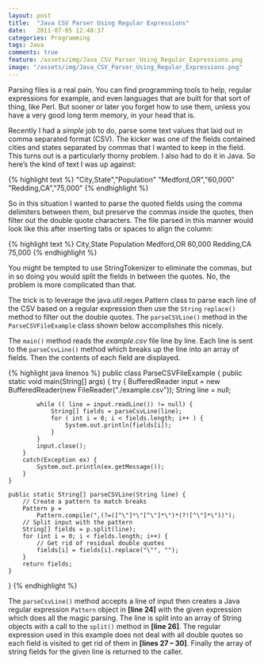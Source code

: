```yaml
---
layout: post
title:  "Java CSV Parser Using Regular Expressions"
date:   2011-07-05 12:40:37
categories: Programming
tags: Java
comments: true
feature: /assets/img/Java_CSV_Parser_Using_Regular_Expressions.png
image: "/assets/img/Java_CSV_Parser_Using_Regular_Expressions.png"
---
```

Parsing files is a real pain. You can find programming tools to help, regular expressions for example, and even languages that are built for that sort of thing, like Perl.  But sooner or later you forget how to use them, unless you have a very good long term memory, in your head that is.

Recently I had a *simple* job to do, parse some text values that laid out in comma separated format (CSV). The kicker was one of the fields contained cities and states separated by commas that I wanted to keep in the field. This turns out is a particularly thorny problem. I also had to do it in Java. So here’s the kind of text I was up against:

{% highlight text %}
"City,State","Population"
"Medford,OR","60,000"
"Redding,CA","75,000"
{% endhighlight %}

So in this situation I wanted to parse the quoted fields using the comma delimiters between them, but preserve the commas inside the quotes, then filter out the double quote characters.  The file parsed in this manner would look like this after inserting tabs or spaces to align the column:

{% highlight text %}
City,State Population
Medford,OR 60,000
Redding,CA 75,000
{% endhighlight %}

You might be tempted to use StringTokenizer to eliminate the commas, but in so doing you would split the fields in between the quotes.  No, the problem is more complicated than that.

The trick is to leverage the java.util.regex.Pattern class to parse each line of the CSV based on a regular expression then use the `String` `replace()` method to filter out the double quotes.  The `parseCSVLine()` method in the `ParseCSVFileExample` class shown below accomplishes this nicely.

The `main()` method reads the *example.csv* file line by line. Each line is sent to the `parseCsvLine()` method which breaks up the line into an array of fields.  Then the contents of each field are displayed.

{% highlight java linenos %}
public class ParseCSVFileExample {
    public static void main(String[] args) {
        try {
            BufferedReader input = new
            BufferedReader(new FileReader("./example.csv"));
            String line = null;

            while (( line = input.readLine()) != null) {
                String[] fields = parseCsvLine(line);
                for ( int i = 0; i < fields.length; i++ ) {
                    System.out.println(fields[i]);
                }
            }
            input.close();
        }
        catch(Exception ex) {
            System.out.println(ex.getMessage());
        }
    }

    public static String[] parseCSVLine(String line) {
        // Create a pattern to match breaks
        Pattern p =
            Pattern.compile(",(?=([^\"]*\"[^\"]*\")*(?![^\"]*\"))");
        // Split input with the pattern
        String[] fields = p.split(line);
        for (int i = 0; i < fields.length; i++) {
            // Get rid of residual double quotes
            fields[i] = fields[i].replace("\"", "");
        }
        return fields;
    }
}
{% endhighlight %}

The `parseCsvLine()` method accepts a line of input then creates a Java regular expression `Pattern` object in **[line 24]** with the given expression which does all the magic parsing. The line is split into an array of String objects with a call to the `split()` method in **[line 26]**. The regular expression used in this example does not deal with all double quotes so each field is visited to get rid of them in **[lines 27 – 30]**. Finally the array of string fields for the given line is returned to the caller.
